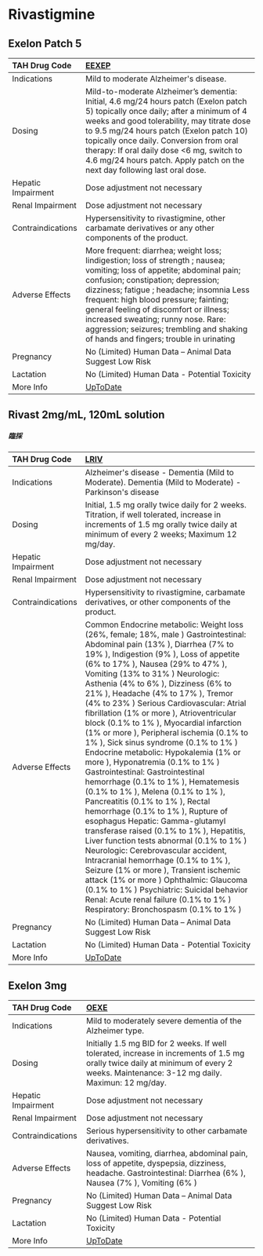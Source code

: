 # Rivastigmine

## Exelon Patch 5

| TAH Drug Code      | [EEXEP](https://www.tahsda.org.tw/drugs/hissearch.php?drug_code=EEXEP)                                                                                                                                                                                                                                                                                                                                                       |
|:-------------------|:-----------------------------------------------------------------------------------------------------------------------------------------------------------------------------------------------------------------------------------------------------------------------------------------------------------------------------------------------------------------------------------------------------------------------------|
| Indications        | Mild to moderate Alzheimer's disease.                                                                                                                                                                                                                                                                                                                                                                                        |
| Dosing             | Mild-to-moderate Alzheimer’s dementia: Initial, 4.6 mg/24 hours patch (Exelon patch 5) topically once daily; after a minimum of 4 weeks and good tolerability, may titrate dose to 9.5 mg/24 hours patch (Exelon patch 10) topically once daily. Conversion from oral therapy: If oral daily dose <6 mg, switch to 4.6 mg/24 hours patch. Apply patch on the next day following last oral dose.                              |
| Hepatic Impairment | Dose adjustment not necessary                                                                                                                                                                                                                                                                                                                                                                                                |
| Renal Impairment   | Dose adjustment not necessary                                                                                                                                                                                                                                                                                                                                                                                                |
| Contraindications  | Hypersensitivity to rivastigmine, other carbamate derivatives or any other components of the product.                                                                                                                                                                                                                                                                                                                        |
| Adverse Effects    | More frequent: diarrhea; weight loss; Iindigestion; loss of strength ; nausea; vomiting; loss of appetite; abdominal pain; confusion; constipation; depression; dizziness; fatigue ; headache; insomnia Less frequent: high blood pressure; fainting; general feeling of discomfort or illness; increased sweating; runny nose. Rare: aggression; seizures; trembling and shaking of hands and fingers; trouble in urinating |
| Pregnancy          | No (Limited) Human Data – Animal Data Suggest Low Risk                                                                                                                                                                                                                                                                                                                                                                       |
| Lactation          | No (Limited) Human Data - Potential Toxicity                                                                                                                                                                                                                                                                                                                                                                                 |
| More Info          | [UpToDate](https://www.uptodate.com/contents/rivastigmine-drug-information)                                                                                                                                                                                                                                                                                                                                                  |

## Rivast 2mg/mL, 120mL solution

##### 臨採

| TAH Drug Code      | [LRIV](https://www.tahsda.org.tw/drugs/hissearch.php?drug_code=LRIV)                                                                                                                                                                                                                                                                                                                                                                                                                                                                                                                                                                                                                                                                                                                                                                                                                                                                                                                                                                                                                                                                                                                                                                        |
|:-------------------|:--------------------------------------------------------------------------------------------------------------------------------------------------------------------------------------------------------------------------------------------------------------------------------------------------------------------------------------------------------------------------------------------------------------------------------------------------------------------------------------------------------------------------------------------------------------------------------------------------------------------------------------------------------------------------------------------------------------------------------------------------------------------------------------------------------------------------------------------------------------------------------------------------------------------------------------------------------------------------------------------------------------------------------------------------------------------------------------------------------------------------------------------------------------------------------------------------------------------------------------------|
| Indications        | Alzheimer's disease - Dementia (Mild to Moderate). Dementia (Mild to Moderate) - Parkinson's disease                                                                                                                                                                                                                                                                                                                                                                                                                                                                                                                                                                                                                                                                                                                                                                                                                                                                                                                                                                                                                                                                                                                                        |
| Dosing             | Initial, 1.5 mg orally twice daily for 2 weeks. Titration, if well tolerated, increase in increments of 1.5 mg orally twice daily at minimum of every 2 weeks; Maximum 12 mg/day.                                                                                                                                                                                                                                                                                                                                                                                                                                                                                                                                                                                                                                                                                                                                                                                                                                                                                                                                                                                                                                                           |
| Hepatic Impairment | Dose adjustment not necessary                                                                                                                                                                                                                                                                                                                                                                                                                                                                                                                                                                                                                                                                                                                                                                                                                                                                                                                                                                                                                                                                                                                                                                                                               |
| Renal Impairment   | Dose adjustment not necessary                                                                                                                                                                                                                                                                                                                                                                                                                                                                                                                                                                                                                                                                                                                                                                                                                                                                                                                                                                                                                                                                                                                                                                                                               |
| Contraindications  | Hypersensitivity to rivastigmine, carbamate derivatives, or other components of the product.                                                                                                                                                                                                                                                                                                                                                                                                                                                                                                                                                                                                                                                                                                                                                                                                                                                                                                                                                                                                                                                                                                                                                |
| Adverse Effects    | Common Endocrine metabolic: Weight loss (26%, female; 18%, male ) Gastrointestinal: Abdominal pain (13% ), Diarrhea (7% to 19% ), Indigestion (9% ), Loss of appetite (6% to 17% ), Nausea (29% to 47% ), Vomiting (13% to 31% ) Neurologic: Asthenia (4% to 6% ), Dizziness (6% to 21% ), Headache (4% to 17% ), Tremor (4% to 23% ) Serious Cardiovascular: Atrial fibrillation (1% or more ), Atrioventricular block (0.1% to 1% ), Myocardial infarction (1% or more ), Peripheral ischemia (0.1% to 1% ), Sick sinus syndrome (0.1% to 1% ) Endocrine metabolic: Hypokalemia (1% or more ), Hyponatremia (0.1% to 1% ) Gastrointestinal: Gastrointestinal hemorrhage (0.1% to 1% ), Hematemesis (0.1% to 1% ), Melena (0.1% to 1% ), Pancreatitis (0.1% to 1% ), Rectal hemorrhage (0.1% to 1% ), Rupture of esophagus Hepatic: Gamma-glutamyl transferase raised (0.1% to 1% ), Hepatitis, Liver function tests abnormal (0.1% to 1% ) Neurologic: Cerebrovascular accident, Intracranial hemorrhage (0.1% to 1% ), Seizure (1% or more ), Transient ischemic attack (1% or more ) Ophthalmic: Glaucoma (0.1% to 1% ) Psychiatric: Suicidal behavior Renal: Acute renal failure (0.1% to 1% ) Respiratory: Bronchospasm (0.1% to 1% ) |
| Pregnancy          | No (Limited) Human Data – Animal Data Suggest Low Risk                                                                                                                                                                                                                                                                                                                                                                                                                                                                                                                                                                                                                                                                                                                                                                                                                                                                                                                                                                                                                                                                                                                                                                                      |
| Lactation          | No (Limited) Human Data - Potential Toxicity                                                                                                                                                                                                                                                                                                                                                                                                                                                                                                                                                                                                                                                                                                                                                                                                                                                                                                                                                                                                                                                                                                                                                                                                |
| More Info          | [UpToDate](https://www.uptodate.com/contents/rivastigmine-drug-information)                                                                                                                                                                                                                                                                                                                                                                                                                                                                                                                                                                                                                                                                                                                                                                                                                                                                                                                                                                                                                                                                                                                                                                 |

## Exelon 3mg

| TAH Drug Code      | [OEXE](https://www.tahsda.org.tw/drugs/hissearch.php?drug_code=OEXE)                                                                                                                  |
|:-------------------|:--------------------------------------------------------------------------------------------------------------------------------------------------------------------------------------|
| Indications        | Mild to moderately severe dementia of the Alzheimer type.                                                                                                                             |
| Dosing             | Initially 1.5 mg BID for 2 weeks. If well tolerated, increase in increments of 1.5 mg orally twice daily at minimum of every 2 weeks. Maintenance: 3-12 mg daily. Maximun: 12 mg/day. |
| Hepatic Impairment | Dose adjustment not necessary                                                                                                                                                         |
| Renal Impairment   | Dose adjustment not necessary                                                                                                                                                         |
| Contraindications  | Serious hypersensitivity to other carbamate derivatives.                                                                                                                              |
| Adverse Effects    | Nausea, vomiting, diarrhea, abdominal pain, loss of appetite, dyspepsia, dizziness, headache. Gastrointestinal: Diarrhea (6% ), Nausea (7% ), Vomiting (6% )                          |
| Pregnancy          | No (Limited) Human Data – Animal Data Suggest Low Risk                                                                                                                                |
| Lactation          | No (Limited) Human Data - Potential Toxicity                                                                                                                                          |
| More Info          | [UpToDate](https://www.uptodate.com/contents/rivastigmine-drug-information)                                                                                                           |

